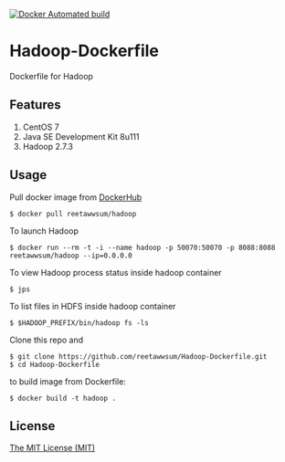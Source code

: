 [![Docker Automated build](https://img.shields.io/docker/automated/reetawwsum/hadoop.svg)](https://hub.docker.com/r/reetawwsum/hadoop)

# Hadoop-Dockerfile
Dockerfile for Hadoop

## Features

1. CentOS 7
2. Java SE Development Kit 8u111
3. Hadoop 2.7.3

## Usage

Pull docker image from [DockerHub](https://hub.docker.com/r/reetawwsum/hadoop)

	$ docker pull reetawwsum/hadoop

To launch Hadoop

	$ docker run --rm -t -i --name hadoop -p 50070:50070 -p 8088:8088 reetawwsum/hadoop --ip=0.0.0.0

To view Hadoop process status inside hadoop container

	$ jps

To list files in HDFS inside hadoop container

	$ $HADOOP_PREFIX/bin/hadoop fs -ls

Clone this repo and

	$ git clone https://github.com/reetawwsum/Hadoop-Dockerfile.git
	$ cd Hadoop-Dockerfile

to build image from Dockerfile:

	$ docker build -t hadoop .

## License
[The MIT License (MIT)](LICENSE)
